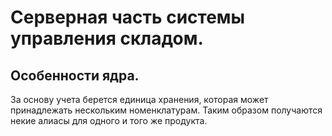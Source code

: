 # Серверная часть системы управления складом.

## Особенности ядра.
За основу учета берется единица хранения, которая может принадлежать нескольким номенклатурам.
Таким образом получаются некие алиасы для одного и того же продукта.
